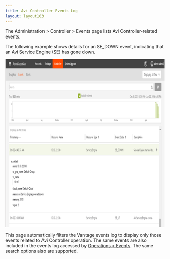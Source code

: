 ```yaml
---
title: Avi Controller Events Log
layout: layout163
---
```

The Administration > Controller > Events page lists Avi Controller-related events. 

The following example shows details for an SE_DOWN event, indicating that an Avi Service Engine (SE) has gone down.

<a href="img/admin-events2.png"><img src="img/admin-events2.png" alt="admin-events2" width="1043" height="530" class="alignnone size-full wp-image-10525"></a>

This page automatically filters the Vantage events log to display only those events related to Avi Controller operation. The same events are also included in the events log accessed by <a href="{% vpath %}/configuration-guide/operations/events/">Operations &gt; Events</a>. The same search options also are supported.
